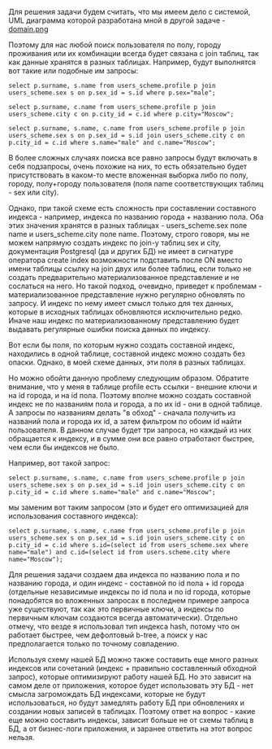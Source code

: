 Для решения задачи будем считать, что мы имеем дело с системой, UML диаграмма которой разработана мной в другой задаче - [domain.png](domain.png)

Поэтому для нас любой поиск пользователя по полу, городу проживания или их комбинации всегда будет связана с join таблиц, так как данные хранятся в разных таблицах. Например, будут выполнятся вот такие или подобные им запросы:

```
select p.surname, s.name from users_scheme.profile p join users_scheme.sex s on p.sex_id = s.id where p.sex="male";

select p.surname, c.name from users_scheme.profile p join users_scheme.city c on p.city_id = c.id where p.city="Moscow";

select p.surname, s.name, c.name from users_scheme.profile p join users_scheme.sex s on p.sex_id = s.id join users_scheme.city c on p.city_id = c.id where s.name="male" and c.name="Moscow";
```

В более сложных случаях поиска все равно запросы будут включать в себя подзапросы, очень похожие на них, то есть обязательно будет присутствовать в каком-то месте вложенная выборка либо по полу, городу, полу+городу пользователя (поля name соответствующих таблиц - sex или city). 

Однако, при такой схеме есть сложность при составлении составного индекса - например, индекса по названию города + названию пола. Оба этих значения хранятся в разных таблицах - users_scheme.sex поле name и users_scheme.city поле name. Поэтому, строго говоря, мы не можем напрямую создать индекс по join-у таблиц sex и city, документация Postgresql (да и других БД) не имеет в сигнатуре оператора create index возможности подставить после ON вместо имени таблицы ссылку на join двух или более таблиц, если только не создать предварительно материализованное представление и не сослаться на него. Но такой подход, очевидно, приведет к проблемам - материализованное представление нужно регулярно обновлять по запросу. И индекс по нему имеет смысл только для тех данных, которые в исходных таблицах обновляются исключительно редко. Иначе наш индекс по материализованному представлению будет выдавать регулярные ошибки поиска данных по индексу.

Вот если бы поля, по которым нужно создать составной индекс, находились в одной таблице, составной индекс можно создать без опаски. Однако, в моей схеме данных, эти поля в разных таблицах.

Но можно обойти данную проблему следующим образом. Обратите внимание, что у меня в таблице profile есть ссылки - внешние ключи и на id города, и на id пола. Поэтому вполне можно создать составной индекс не по названиям пола и города, а по их id - они в одной таблице. А запросы по названиям делать "в обход" - сначала получить из названий пола и города их id, а затем фильтром по обоим id найти пользователя. В данном случае будет три запроса, но каждый из них обращается к индексу, и в сумме они все равно отработают быстрее, чем если бы индексов не было.

Например, вот такой запрос:

```
select p.surname, s.name, c.name from users_scheme.profile p join users_scheme.sex s on p.sex_id = s.id join users_scheme.city c on p.city_id = c.id where s.name="male" and c.name="Moscow";
```

мы заменим вот таким запросом (это и будет его оптимизацией для использования составного индекса):

```
select p.surname, s.name, c.name from users_scheme.profile p join users_scheme.sex s on p.sex_id = s.id join users_scheme.city c on p.city_id = c.id where s.id=(select id from users_scheme.sex where name="male") and c.id=(select id from users.scheme.city where name="Moscow");
```
Для решения задачи создаем два индекса по названию пола и по названию города, и один индекс - составной по id пола + id города (отдельные независимые индексы по id пола и по id города, которые понадобятся во вложенных запросах в последнем примере запроса уже существуют, так как это первичные ключи, а индексы по первичным ключам создаются всегда автоматически). Отдельно отмечу, что везде я использовал тип индекса hash, потому что он работает быстрее, чем дефолтовый b-tree, а поиск у нас предполагается только по точному совпадению.

Используя схему нашей БД можно также составить еще много разных индексов или сочетаний (индекс + правильно составленный обходной запрос), которые оптимизируют работу нашей БД. Но это зависит на самом деле от приложения, которое будет использовать эту БД - нет смысла загромождать БД индексами, которые не будут использоваться, но будут замедлять работу БД при обновлениях и создании новых записей в таблицах. Поэтому ответ на вопрос - какие еще можно составить индексы, зависит больше не от схемы таблиц в БД, а от бизнес-логи приложения, и заранее ответить на этот вопрос нельзя.

